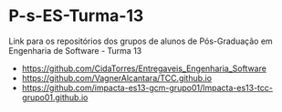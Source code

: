 # P-s-ES-Turma-13
Link para os repositórios dos grupos de alunos de Pós-Graduação em Engenharia de Software - Turma 13

* https://github.com/CidaTorres/Entregaveis_Engenharia_Software
* https://github.com/VagnerAlcantara/TCC.github.io
* https://github.com/impacta-es13-gcm-grupo01/Impacta-es13-tcc-grupo01.github.io

